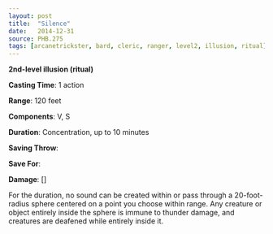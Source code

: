 ```yaml
---
layout: post
title:  "Silence"
date:   2014-12-31
source: PHB.275
tags: [arcanetrickster, bard, cleric, ranger, level2, illusion, ritual]
---
```


**2nd-level illusion (ritual)**

**Casting Time**: 1 action

**Range**: 120 feet

**Components**: V, S

**Duration**: Concentration, up to 10 minutes

**Saving Throw**:

**Save For**:

**Damage**: []

For the duration, no sound can be created within or pass through a 20-foot-radius sphere centered on a point you choose within range. Any creature or object entirely inside the sphere is immune to thunder damage, and creatures are deafened while entirely inside it.